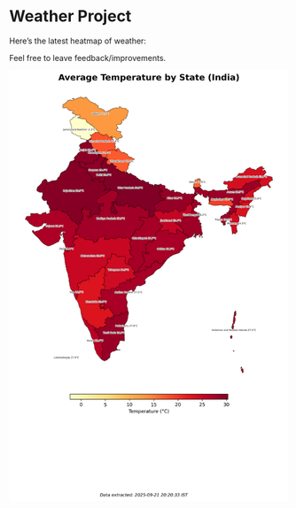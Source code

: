 # Weather Project

Here’s the latest heatmap of weather:

Feel free to leave feedback/improvements.

![India Heatmap](docs/assets/india_heatmap.png?v=D010BB)
